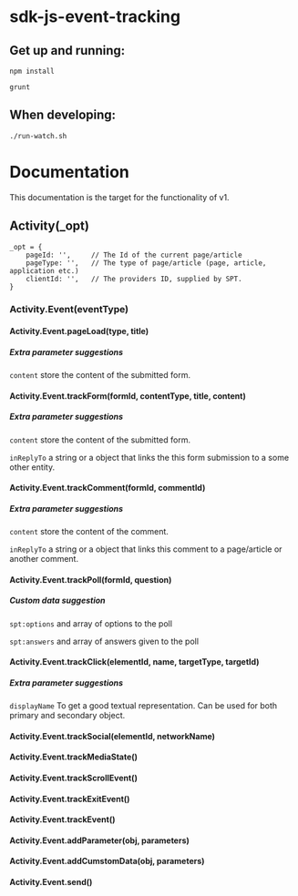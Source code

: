 # sdk-js-event-tracking

## Get up and running:

`npm install`

`grunt`

## When developing:

`./run-watch.sh`

# Documentation

This documentation is the target for the functionality of v1.

## Activity(_opt)

```
_opt = {
    pageId: '',     // The Id of the current page/article
    pageType: '',   // The type of page/article (page, article, application etc.)
    clientId: '',   // The providers ID, supplied by SPT.
}
```

### Activity.Event(eventType)

#### Activity.Event.pageLoad(type, title)

##### Extra parameter suggestions

`content` store the content of the submitted form.

#### Activity.Event.trackForm(formId, contentType, title, content)

##### Extra parameter suggestions

`content` store the content of the submitted form.

`inReplyTo` a string or a object that links the this form submission to a some other entity.

#### Activity.Event.trackComment(formId, commentId)

##### Extra parameter suggestions

`content` store the content of the comment.

`inReplyTo` a string or a object that links this comment to a page/article or another comment.

#### Activity.Event.trackPoll(formId, question)

##### Custom data suggestion

`spt:options` and array of options to the poll

`spt:answers` and array of answers given to the poll

#### Activity.Event.trackClick(elementId, name, targetType, targetId)

##### Extra parameter suggestions

`displayName` To get a good textual representation. Can be used for both primary and secondary object.

#### Activity.Event.trackSocial(elementId, networkName)

#### Activity.Event.trackMediaState()

#### Activity.Event.trackScrollEvent()

#### Activity.Event.trackExitEvent()

#### Activity.Event.trackEvent()

#### Activity.Event.addParameter(obj, parameters)

#### Activity.Event.addCumstomData(obj, parameters)

#### Activity.Event.send()
